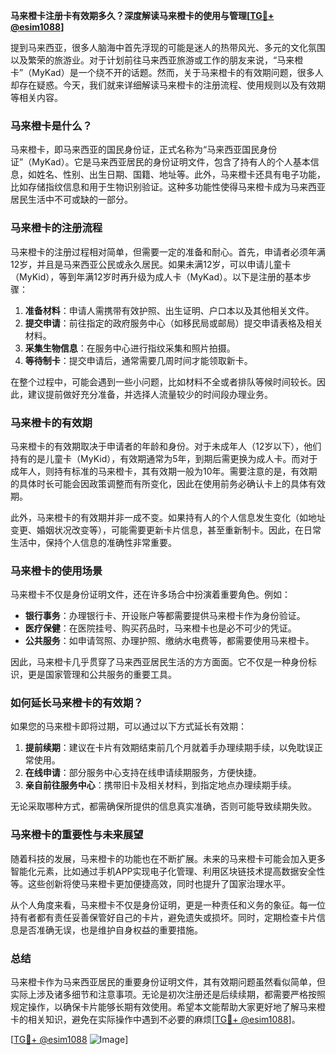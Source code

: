 **马来橙卡注册卡有效期多久？深度解读马来橙卡的使用与管理[[TG💪+ @esim1088](https://t.me/s/esim1088)]**

提到马来西亚，很多人脑海中首先浮现的可能是迷人的热带风光、多元的文化氛围以及繁荣的旅游业。对于计划前往马来西亚旅游或工作的朋友来说，“马来橙卡”（MyKad）是一个绕不开的话题。然而，关于马来橙卡的有效期问题，很多人却存在疑惑。今天，我们就来详细解读马来橙卡的注册流程、使用规则以及有效期等相关内容。

### 马来橙卡是什么？

马来橙卡，即马来西亚的国民身份证，正式名称为“马来西亚国民身份证”（MyKad）。它是马来西亚居民的身份证明文件，包含了持有人的个人基本信息，如姓名、性别、出生日期、国籍、地址等。此外，马来橙卡还具有电子功能，比如存储指纹信息和用于生物识别验证。这种多功能性使得马来橙卡成为马来西亚居民生活中不可或缺的一部分。

### 马来橙卡的注册流程

马来橙卡的注册过程相对简单，但需要一定的准备和耐心。首先，申请者必须年满12岁，并且是马来西亚公民或永久居民。如果未满12岁，可以申请儿童卡（MyKid），等到年满12岁时再升级为成人卡（MyKad）。以下是注册的基本步骤：

1. **准备材料**：申请人需携带有效护照、出生证明、户口本以及其他相关文件。
2. **提交申请**：前往指定的政府服务中心（如移民局或邮局）提交申请表格及相关材料。
3. **采集生物信息**：在服务中心进行指纹采集和照片拍摄。
4. **等待制卡**：提交申请后，通常需要几周时间才能领取新卡。

在整个过程中，可能会遇到一些小问题，比如材料不全或者排队等候时间较长。因此，建议提前做好充分准备，并选择人流量较少的时间段办理业务。

### 马来橙卡的有效期

马来橙卡的有效期取决于申请者的年龄和身份。对于未成年人（12岁以下），他们持有的是儿童卡（MyKid），有效期通常为5年，到期后需更换为成人卡。而对于成年人，则持有标准的马来橙卡，其有效期一般为10年。需要注意的是，有效期的具体时长可能会因政策调整而有所变化，因此在使用前务必确认卡上的具体有效期。

此外，马来橙卡的有效期并非一成不变。如果持有人的个人信息发生变化（如地址变更、婚姻状况改变等），可能需要更新卡片信息，甚至重新制卡。因此，在日常生活中，保持个人信息的准确性非常重要。

### 马来橙卡的使用场景

马来橙卡不仅是身份证明文件，还在许多场合中扮演着重要角色。例如：

- **银行事务**：办理银行卡、开设账户等都需要提供马来橙卡作为身份验证。
- **医疗保健**：在医院挂号、购买药品时，马来橙卡也是必不可少的凭证。
- **公共服务**：如申请驾照、办理护照、缴纳水电费等，都需要使用马来橙卡。

因此，马来橙卡几乎贯穿了马来西亚居民生活的方方面面。它不仅是一种身份标识，更是国家管理和公共服务的重要工具。

### 如何延长马来橙卡的有效期？

如果您的马来橙卡即将过期，可以通过以下方式延长有效期：

1. **提前续期**：建议在卡片有效期结束前几个月就着手办理续期手续，以免耽误正常使用。
2. **在线申请**：部分服务中心支持在线申请续期服务，方便快捷。
3. **亲自前往服务中心**：携带旧卡及相关材料，到指定地点办理续期手续。

无论采取哪种方式，都需确保所提供的信息真实准确，否则可能导致续期失败。

### 马来橙卡的重要性与未来展望

随着科技的发展，马来橙卡的功能也在不断扩展。未来的马来橙卡可能会加入更多智能化元素，比如通过手机APP实现电子化管理、利用区块链技术提高数据安全性等。这些创新将使马来橙卡更加便捷高效，同时也提升了国家治理水平。

从个人角度来看，马来橙卡不仅是身份证明，更是一种责任和义务的象征。每一位持有者都有责任妥善保管好自己的卡片，避免遗失或损坏。同时，定期检查卡片信息是否准确无误，也是维护自身权益的重要措施。

### 总结

马来橙卡作为马来西亚居民的重要身份证明文件，其有效期问题虽然看似简单，但实际上涉及诸多细节和注意事项。无论是初次注册还是后续续期，都需要严格按照规定操作，以确保卡片能够长期有效使用。希望本文能帮助大家更好地了解马来橙卡的相关知识，避免在实际操作中遇到不必要的麻烦[[TG💪+ @esim1088](https://t.me/s/esim1088)]。

[[TG💪+ @esim1088](https://t.me/s/esim1088) ![Image](https://i.postimg.cc/4NQfJmqS/Snipaste-2025-05-13-00-14-12.png)]